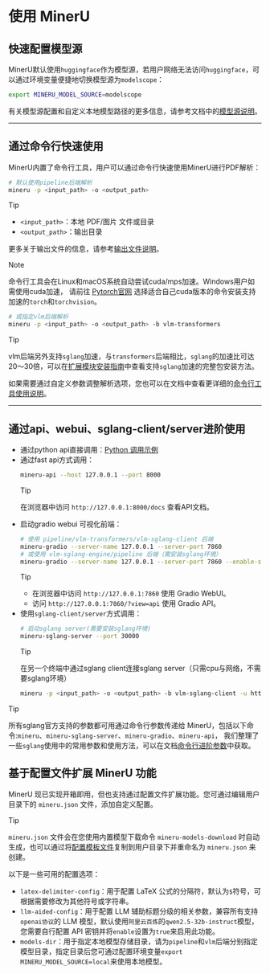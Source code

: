 # 使用 MinerU

## 快速配置模型源
MinerU默认使用`huggingface`作为模型源，若用户网络无法访问`huggingface`，可以通过环境变量便捷地切换模型源为`modelscope`：
```bash
export MINERU_MODEL_SOURCE=modelscope
```
有关模型源配置和自定义本地模型路径的更多信息，请参考文档中的[模型源说明](./model_source.md)。

---

## 通过命令行快速使用
MinerU内置了命令行工具，用户可以通过命令行快速使用MinerU进行PDF解析：
```bash
# 默认使用pipeline后端解析
mineru -p <input_path> -o <output_path>
```
> [!TIP]
> - `<input_path>`：本地 PDF/图片 文件或目录
> - `<output_path>`：输出目录
> 
> 更多关于输出文件的信息，请参考[输出文件说明](../output_files.md)。

> [!NOTE]
> 命令行工具会在Linux和macOS系统自动尝试cuda/mps加速。Windows用户如需使用cuda加速，
> 请前往 [Pytorch官网](https://pytorch.org/get-started/locally/) 选择适合自己cuda版本的命令安装支持加速的`torch`和`torchvision`。


```bash
# 或指定vlm后端解析
mineru -p <input_path> -o <output_path> -b vlm-transformers
```
> [!TIP]
> vlm后端另外支持`sglang`加速，与`transformers`后端相比，`sglang`的加速比可达20～30倍，可以在[扩展模块安装指南](../quick_start/extension_modules.md)中查看支持`sglang`加速的完整包安装方法。

如果需要通过自定义参数调整解析选项，您也可以在文档中查看更详细的[命令行工具使用说明](./cli_tools.md)。

---

## 通过api、webui、sglang-client/server进阶使用

- 通过python api直接调用：[Python 调用示例](https://github.com/opendatalab/MinerU/blob/master/demo/demo.py)
- 通过fast api方式调用：
  ```bash
  mineru-api --host 127.0.0.1 --port 8000
  ```
  >[!TIP]
  >在浏览器中访问 `http://127.0.0.1:8000/docs` 查看API文档。
- 启动gradio webui 可视化前端：
  ```bash
  # 使用 pipeline/vlm-transformers/vlm-sglang-client 后端
  mineru-gradio --server-name 127.0.0.1 --server-port 7860
  # 或使用 vlm-sglang-engine/pipeline 后端（需安装sglang环境）
  mineru-gradio --server-name 127.0.0.1 --server-port 7860 --enable-sglang-engine true
  ```
  >[!TIP]
  > 
  >- 在浏览器中访问 `http://127.0.0.1:7860` 使用 Gradio WebUI。
  >- 访问 `http://127.0.0.1:7860/?view=api` 使用 Gradio API。
- 使用`sglang-client/server`方式调用：
  ```bash
  # 启动sglang server(需要安装sglang环境)
  mineru-sglang-server --port 30000
  ``` 
  >[!TIP]
  >在另一个终端中通过sglang client连接sglang server（只需cpu与网络，不需要sglang环境）
  > ```bash
  > mineru -p <input_path> -o <output_path> -b vlm-sglang-client -u http://127.0.0.1:30000
  > ```

> [!TIP]
> 所有sglang官方支持的参数都可用通过命令行参数传递给 MinerU，包括以下命令:`mineru`、`mineru-sglang-server`、`mineru-gradio`、`mineru-api`，
> 我们整理了一些`sglang`使用中的常用参数和使用方法，可以在文档[命令行进阶参数](./advanced_cli_parameters.md)中获取。


## 基于配置文件扩展 MinerU 功能

MinerU 现已实现开箱即用，但也支持通过配置文件扩展功能。您可通过编辑用户目录下的 `mineru.json` 文件，添加自定义配置。

>[!TIP]
>`mineru.json` 文件会在您使用内置模型下载命令 `mineru-models-download` 时自动生成，也可以通过将[配置模板文件](https://github.com/opendatalab/MinerU/blob/master/mineru.template.json)复制到用户目录下并重命名为 `mineru.json` 来创建。  

以下是一些可用的配置选项： 

- `latex-delimiter-config`：用于配置 LaTeX 公式的分隔符，默认为`$`符号，可根据需要修改为其他符号或字符串。
- `llm-aided-config`：用于配置 LLM 辅助标题分级的相关参数，兼容所有支持`openai协议`的 LLM 模型，默认使用`阿里云百炼`的`qwen2.5-32b-instruct`模型，您需要自行配置 API 密钥并将`enable`设置为`true`来启用此功能。
- `models-dir`：用于指定本地模型存储目录，请为`pipeline`和`vlm`后端分别指定模型目录，指定目录后您可通过配置环境变量`export MINERU_MODEL_SOURCE=local`来使用本地模型。
